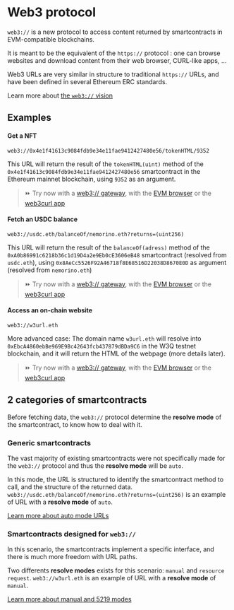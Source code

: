 # Web3 protocol

``web3://`` is a new protocol to access content returned by smartcontracts in EVM-compatible blockchains. 

It is meant to be the equivalent of the ``https://`` protocol : one can browse websites and download content from their web browser, CURL-like apps, ...

Web3 URLs are very similar in structure to traditional ``https://`` URLs, and have been defined in several Ethereum ERC standards.

Learn more about [the ``web3://`` vision](./vision/vision.md)


## Examples

#### Get a NFT

```
web3://0x4e1f41613c9084fdb9e34e11fae9412427480e56/tokenHTML/9352
```

This URL will return the result of the ``tokenHTML(uint)`` method of the ``0x4e1f41613c9084fdb9e34e11fae9412427480e56`` smartcontract in the Ethereum mainnet blockchain, using ``9352`` as an argument.

> ⏩ Try now with a [web3:// gateway](https://0x4e1f41613c9084fdb9e34e11fae9412427480e56.w3eth.io/tokenHTML/9352), with the [EVM browser](https://github.com/nand2/ethereum-browser) or the [web3curl app](https://github.com/web3-protocol/web3curl-js)

#### Fetch an USDC balance

```
web3://usdc.eth/balanceOf/nemorino.eth?returns=(uint256)
```

This URL will return the result of the ``balanceOf(adress)`` method of the ``0xA0b86991c6218b36c1d19D4a2e9Eb0cE3606eB48`` smartcontract (resolved from ``usdc.eth``), using ``0x8AeCc5526F92A46718f8E68516D22038D8670E0D`` as argument (resolved from ``nemorino.eth``)

> ⏩ Try now with a [web3:// gateway](https://usdc.w3eth.io/balanceOf/nemorino.eth?returns=(uint256)), with the [EVM browser](https://github.com/nand2/ethereum-browser) or the [web3curl app](https://github.com/web3-protocol/web3curl-js)

#### Access an on-chain website

```
web3://w3url.eth
```

More advanced case: The domain name ``w3url.eth`` will resolve into ``0xEbcA4860ebBe969E9Bc42643fcb437879dBDa9C6`` in the W3Q testnet blockchain, and it will return the HTML of the webpage (more details later).

> ⏩ Try now with a [web3:// gateway](https://w3url.w3eth.io), with the [EVM browser](https://github.com/nand2/ethereum-browser) or the [web3curl app](https://github.com/web3-protocol/web3curl-js)


## 2 categories of smartcontracts

Before fetching data, the ``web3://`` protocol determine the **resolve mode** of the smartcontract, to know how to deal with it.

### Generic smartcontracts

The vast majority of existing smartcontracts were not specifically made for the ``web3://`` protocol and thus the **resolve mode** will be ``auto``.

In this mode, the URL is structured to identify the smartcontract method to call, and the structure of the returned data. ``web3://usdc.eth/balanceOf/nemorino.eth?returns=(uint256)`` is an example of URL with a **resolve mode** of ``auto``.

[Learn more about auto mode URLs](xx)

### Smartcontracts designed for ``web3://``

In this scenario, the smartcontracts implement a specific interface, and there is much more freedom with URL paths. 

Two differents **resolve modes** exists for this scenario: ``manual`` and ``resource request``. ``web3://w3url.eth`` is an example of URL with a **resolve mode** of ``manual``.

[Learn more about manual and 5219 modes](xx)